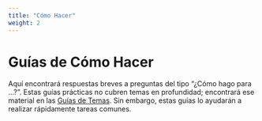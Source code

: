 ```yaml
---
title: "Cómo Hacer"
weight: 2
---
```


# Guías de Cómo Hacer

Aquí encontrará respuestas breves a preguntas del tipo “¿Cómo hago para ...?”.
Estas guías prácticas no cubren temas en profundidad; encontrará ese material en
las [Guías de Temas](../topics). Sin embargo,
estas guías lo ayudarán a realizar rápidamente tareas comunes.
